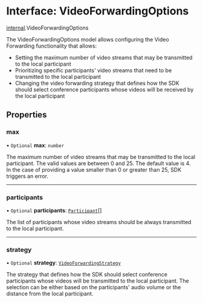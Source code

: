 # Interface: VideoForwardingOptions

[internal](../modules/internal.md).VideoForwardingOptions

The VideoForwardingOptions model allows configuring the Video Forwarding functionality that allows:

- Setting the maximum number of video streams that may be transmitted to the local participant
- Prioritizing specific participants' video streams that need to be transmitted to the local participant
- Changing the video forwarding strategy that defines how the SDK should select conference participants whose videos will be received by the local participant

## Properties

### max

• `Optional` **max**: `number`

The maximum number of video streams that may be transmitted to the local participant. The valid values are between 0 and 25. The default value is 4. In the case of providing a value smaller than 0 or greater than 25, SDK triggers an error.

___

### participants

• `Optional` **participants**: [`Participant`](internal.Participant.md)[]

The list of participants whose video streams should be always transmitted to the local participant.

___

### strategy

• `Optional` **strategy**: [`VideoForwardingStrategy`](../enums/internal.VideoForwardingStrategy.md)

The strategy that defines how the SDK should select conference participants whose videos will be transmitted to the local participant. The selection can be either based on the participants' audio volume or the distance from the local participant.
